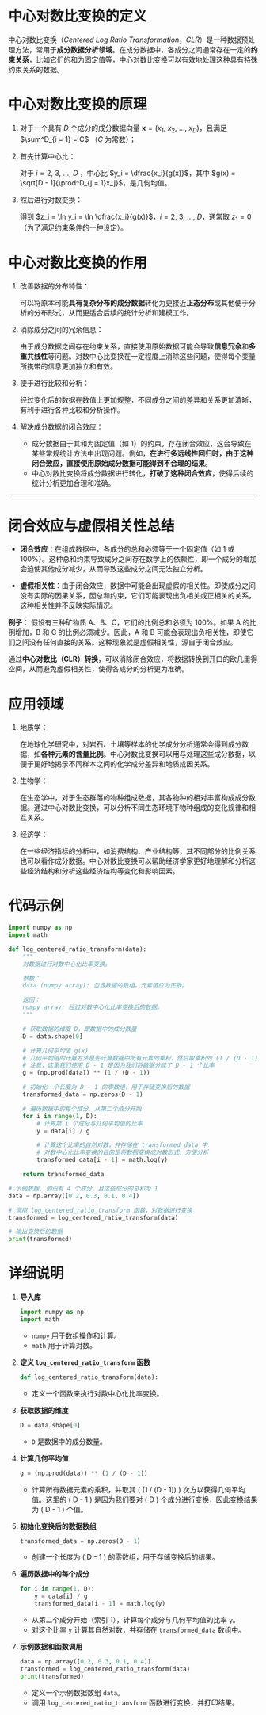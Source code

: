 # 中心对数比变换的定义

中心对数比变换（_Centered Log Ratio Transformation_，_CLR_）是一种数据预处理方法，常用于**成分数据分析领域**。在成分数据中，各成分之间通常存在一定的**约束关系**，比如它们的和为固定值等，中心对数比变换可以有效地处理这种具有特殊约束关系的数据。

# 中心对数比变换的原理

1. 对于一个具有 _D_ 个成分的成分数据向量 $\mathbf{x} = (x_1,\ x_2,\ \dots,\ x_D)$，且满足 $\sum^D_{i = 1} = C$ （$C$ 为常数）；

2. 首先计算中心比：

   对于 $i = 2,\ 3,\ \dots,\ D$ ，中心比 $y_i = \dfrac{x_i}{g(x)}$，其中 $g(x) = \sqrt[D - 1]{\prod^D_{j = 1}x_j}$，是几何均值。

3. 然后进行对数变换：

   得到 $z_i = \ln y_i = \ln \dfrac{x_i}{g(x)}$，$i = 2,\ 3,\ \dots,\ D$，通常取 $z_1 = 0$（为了满足约束条件的一种设定）。

# 中心对数比变换的作用

1. 改善数据的分布特性：

   可以将原本可能**具有复杂分布的成分数据**转化为更接近**正态分布**或其他便于分析的分布形式，从而更适合后续的统计分析和建模工作。

2. 消除成分之间的冗余信息：

   由于成分数据之间存在约束关系，直接使用原始数据可能会导致**信息冗余**和**多重共线性**等问题。对数中心比变换在一定程度上消除这些问题，使得每个变量所携带的信息更加独立和有效。

3. 便于进行比较和分析：

   经过变化后的数据在数值上更加规整，不同成分之间的差异和关系更加清晰，有利于进行各种比较和分析操作。

4. 解决成分数据的闭合效应：

   - 成分数据由于其和为固定值（如 1）的约束，存在闭合效应，这会导致在某些常规统计方法中出现问题。例如，**在进行多远线性回归时，由于这种闭合效应，直接使用原始成分数据可能得到不合理的结果**。
   - 中心对数比变换将成分数据进行转化，**打破了这种闭合效应**，使得后续的统计分析更加合理和准确。

---

# 闭合效应与虚假相关性总结

- **闭合效应**：在组成数据中，各成分的总和必须等于一个固定值（如 1 或 100%）。这种总和约束导致成分之间存在数学上的依赖性，即一个成分的增加会迫使其他成分减少，从而导致这些成分之间无法独立分析。

- **虚假相关性**：由于闭合效应，数据中可能会出现虚假的相关性。即使成分之间没有实际的因果关系，因总和约束，它们可能表现出负相关或正相关的关系，这种相关性并不反映实际情况。

**例子**：
假设有三种矿物质 A、B、C，它们的比例总和必须为 100%。如果 A 的比例增加，B 和 C 的比例必须减少。因此，A 和 B 可能会表现出负相关性，即使它们之间没有任何直接的关系。这种现象就是虚假相关性，源自于闭合效应。

通过**中心对数比（CLR）转换**，可以消除闭合效应，将数据转换到开口的欧几里得空间，从而避免虚假相关性，使得各成分的分析更为准确。

# 应用领域

1. 地质学：

   在地球化学研究中，对岩石、土壤等样本的化学成分分析通常会得到成分数据，如**各种元素的含量比例**。中心对数比变换可以用与处理这些成分数据，以便于更好地揭示不同样本之间的化学成分差异和地质成因关系。

2. 生物学：

   在生态学中，对于生态群落的物种组成数据，其各物种的相对丰富构成成分数据。通过中心对数比变换，可以分析不同生态环境下物种组成的变化规律和相互关系。

3. 经济学：

   在一些经济指标的分析中，如消费结构、产业结构等，其不同部分的比例关系也可以看作成分数据。中心对数比变换可以帮助经济学家更好地理解和分析这些经济结构和分析这些经济结构等变化和影响因素。

# 代码示例

```python
import numpy as np
import math

def log_centered_ratio_transform(data):
    """
    对数据进行对数中心化比率变换。

    参数：
    data (numpy array): 包含数据的数组，元素值应为正数。

    返回：
    numpy array: 经过对数中心化比率变换后的数据。
    """

    # 获取数据的维度 D，即数据中的成分数量
    D = data.shape[0]

    # 计算几何平均值 g(x)
    # 几何平均值的计算方法是先计算数据中所有元素的乘积，然后取乘积的 (1 / (D - 1)) 次方
    # 注意，这里我们使用 D - 1 是因为我们将数据分成了 D - 1 个比率
    g = (np.prod(data)) ** (1 / (D - 1))

    # 初始化一个长度为 D - 1 的零数组，用于存储变换后的数据
    transformed_data = np.zeros(D - 1)

    # 遍历数据中的每个成分，从第二个成分开始
    for i in range(1, D):
        # 计算第 i 个成分与几何平均值的比率
        y = data[i] / g

        # 计算这个比率的自然对数，并存储在 transformed_data 中
        # 对数中心化比率变换的目的是将数据变换成对数形式，方便分析
        transformed_data[i - 1] = math.log(y)

    return transformed_data

# 示例数据, 假设有 4 个成分，且这些成分的总和为 1
data = np.array([0.2, 0.3, 0.1, 0.4])

# 调用 log_centered_ratio_transform 函数，对数据进行变换
transformed = log_centered_ratio_transform(data)

# 输出变换后的数据
print(transformed)
```

# 详细说明

1. **导入库**

   ```python
   import numpy as np
   import math
   ```

   - `numpy` 用于数组操作和计算。
   - `math` 用于计算对数。

2. **定义 `log_centered_ratio_transform` 函数**

   ```python
   def log_centered_ratio_transform(data):
   ```

   - 定义一个函数来执行对数中心化比率变换。

3. **获取数据的维度**

   ```python
   D = data.shape[0]
   ```

   - `D` 是数据中的成分数量。

4. **计算几何平均值**

   ```python
   g = (np.prod(data)) ** (1 / (D - 1))
   ```

   - 计算所有数据元素的乘积，并取其 \( (1 / (D - 1)) \) 次方以获得几何平均值。这里的 \( D - 1 \) 是因为我们要对 \( D \) 个成分进行变换，因此变换结果为 \( D - 1 \) 个值。

5. **初始化变换后的数据数组**

   ```python
   transformed_data = np.zeros(D - 1)
   ```

   - 创建一个长度为 \( D - 1 \) 的零数组，用于存储变换后的结果。

6. **遍历数据中的每个成分**

   ```python
   for i in range(1, D):
       y = data[i] / g
       transformed_data[i - 1] = math.log(y)
   ```

   - 从第二个成分开始（索引 1），计算每个成分与几何平均值的比率 `y`。
   - 对这个比率 `y` 计算其自然对数，并存储在 `transformed_data` 数组中。

7. **示例数据和函数调用**
   ```python
   data = np.array([0.2, 0.3, 0.1, 0.4])
   transformed = log_centered_ratio_transform(data)
   print(transformed)
   ```
   - 定义一个示例数据数组 `data`。
   - 调用 `log_centered_ratio_transform` 函数进行变换，并打印结果。
